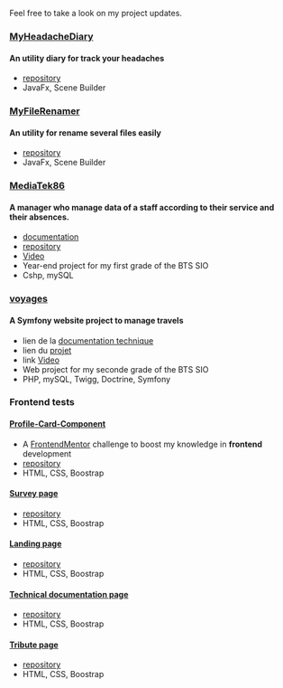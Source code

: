 Feel free to take a look on my project updates.


### [MyHeadacheDiary](https://elshindr.github.io/MyHeadacheDiary)
#### An utility diary for track your headaches
- [repository](https://github.com/Elshindr/MyHeadacheDiary)
- JavaFx, Scene Builder



### [MyFileRenamer](https://elshindr.github.io/MyFileRenamer)
#### An utility for rename several files easily
- [repository](https://github.com/Elshindr/MyFileRenamer)
- JavaFx, Scene Builder



### [MediaTek86](https://github.com/Elshindr/Elshindr.github.io/tree/main/Projet_MediaTek86)
#### A manager who manage data of a staff according to their service and their absences.
- [documentation](https://elshindr.github.io/Projet_MediaTek86/DocumentationTechnique/Help)
- [repository](https://github.com/Elshindr/Elshindr.github.io/tree/main/Projet_MediaTek86/ProjetCNED)
- [Video](https://elshindr.github.io/Projet_MediaTek86/Video/Video-IntroductionApplication.html)
- Year-end project for my first grade of the BTS SIO
- Cshp, mySQL



### [voyages]()
#### A Symfony website project to manage travels 
- lien de la [documentation technique](https://elshindr.github.io/Projet_MediaTek86/DocumentationTechnique/Help)
- lien du [projet](https://github.com/Elshindr/Elshindr.github.io/tree/main/Projet_MediaTek86/ProjetCNED)
- link [Video](https://elshindr.github.io/Projet_MediaTek86/Video/Video-IntroductionApplication.html)
- Web project for my seconde grade of the BTS SIO
- PHP, mySQL, Twigg, Doctrine, Symfony



### Frontend tests
#### [Profile-Card-Component](https://elshindr.github.io/Profile-Card-Component/)
- A [FrontendMentor](https://www.frontendmentor.io/challenges) challenge to boost my knowledge in **frontend** development
- [repository](https://github.com/Elshindr/Elshindr.github.io/tree/main/Profile-Card-Component)
- HTML, CSS, Boostrap

#### [Survey page](https://elshindr.github.io/SurveyPage)
- [repository](https://github.com/Elshindr/Elshindr.github.io/tree/main/SurveyPage)
- HTML, CSS, Boostrap

#### [Landing page](https://elshindr.github.io/ProductLandingPage)
- [repository](https://github.com/Elshindr/Elshindr.github.io/tree/main/ProductLandingPage)
- HTML, CSS, Boostrap

#### [Technical documentation page](https://elshindr.github.io/TechnicalDocumentationPage)
- [repository](https://github.com/Elshindr/Elshindr.github.io/tree/main/TechnicalDocumentationPage)
- HTML, CSS, Boostrap

#### [Tribute page](https://elshindr.github.io/TributePage)
- [repository](https://github.com/Elshindr/Elshindr.github.io/tree/main/TributePage)
- HTML, CSS, Boostrap

